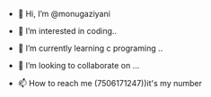 - 👋 Hi, I’m @monugaziyani

- 👀 I’m interested in coding..
- 🌱 I’m currently learning c programing ..
- 💞️ I’m looking to collaborate on ...
- 📫 How to reach me (7506171247))it's my number 

<!---
monugaziyani/monugaziyani is a ✨ special ✨ repository because its `README.md` (this file) appears on your GitHub profile.
You can click the Preview link to take a look at your changes.
--->
